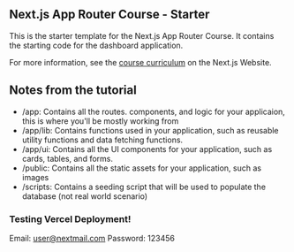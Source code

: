## Next.js App Router Course - Starter

This is the starter template for the Next.js App Router Course. It contains the starting code for the dashboard application.

For more information, see the [course curriculum](https://nextjs.org/learn) on the Next.js Website.

## Notes from the tutorial
- /app: Contains all the routes. components, and logic for your applicaion, this is where you'll be mostly working from
- /app/lib: Contains functions used in your application, such as reusable utility functions and data fetching functions.
- /app/ui: Contains all the UI components for your application, such as cards, tables, and forms.
- /public: Contains all the static assets for your application, such as images
- /scripts: Contains a seeding script that will be used to populate the database (not real world scenario)

### Testing Vercel Deployment!
Email: user@nextmail.com
Password: 123456